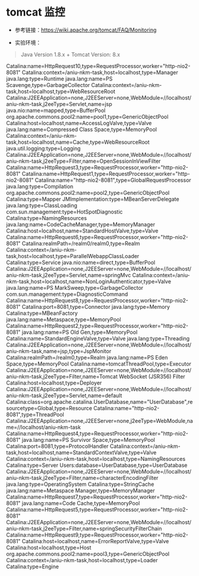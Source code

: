 # tomcat 监控

- 参考链接：https://wiki.apache.org/tomcat/FAQ/Monitoring

- 实验环境：

> Java Version 1.8.x + Tomcat Version: 8.x




Catalina:name=HttpRequest10,type=RequestProcessor,worker="http-nio2-8081"
Catalina:context=/aniu-nkm-task,host=localhost,type=Manager
java.lang:type=Runtime
java.lang:name=PS Scavenge,type=GarbageCollector
Catalina:context=/aniu-nkm-task,host=localhost,type=WebResourceRoot
Catalina:J2EEApplication=none,J2EEServer=none,WebModule=//localhost/aniu-nkm-task,j2eeType=Servlet,name=jsp
java.nio:name=mapped,type=BufferPool
org.apache.commons.pool2:name=pool1,type=GenericObjectPool
Catalina:host=localhost,name=AccessLogValve,type=Valve
java.lang:name=Compressed Class Space,type=MemoryPool
Catalina:context=/aniu-nkm-task,host=localhost,name=Cache,type=WebResourceRoot
java.util.logging:type=Logging
Catalina:J2EEApplication=none,J2EEServer=none,WebModule=//localhost/aniu-nkm-task,j2eeType=Filter,name=OpenSessionInViewFilter
Catalina:name=HttpRequest3,type=RequestProcessor,worker="http-nio2-8081"
Catalina:name=HttpRequest1,type=RequestProcessor,worker="http-nio2-8081"
Catalina:name="http-nio2-8081",type=GlobalRequestProcessor
java.lang:type=Compilation
org.apache.commons.pool2:name=pool2,type=GenericObjectPool
Catalina:type=Mapper
JMImplementation:type=MBeanServerDelegate
java.lang:type=ClassLoading
com.sun.management:type=HotSpotDiagnostic
Catalina:type=NamingResources
java.lang:name=CodeCacheManager,type=MemoryManager
Catalina:host=localhost,name=StandardHostValve,type=Valve
Catalina:name=HttpRequest6,type=RequestProcessor,worker="http-nio2-8081"
Catalina:realmPath=/realm0/realm0,type=Realm
Catalina:context=/aniu-nkm-task,host=localhost,type=ParallelWebappClassLoader
Catalina:type=Service
java.nio:name=direct,type=BufferPool
Catalina:J2EEApplication=none,J2EEServer=none,WebModule=//localhost/aniu-nkm-task,j2eeType=Servlet,name=springMvc
Catalina:context=/aniu-nkm-task,host=localhost,name=NonLoginAuthenticator,type=Valve
java.lang:name=PS MarkSweep,type=GarbageCollector
com.sun.management:type=DiagnosticCommand
Catalina:name=HttpRequest8,type=RequestProcessor,worker="http-nio2-8081"
Catalina:port=8081,type=Connector
java.lang:type=Memory
Catalina:type=MBeanFactory
java.lang:name=Metaspace,type=MemoryPool
Catalina:name=HttpRequest2,type=RequestProcessor,worker="http-nio2-8081"
java.lang:name=PS Old Gen,type=MemoryPool
Catalina:name=StandardEngineValve,type=Valve
java.lang:type=Threading
Catalina:J2EEApplication=none,J2EEServer=none,WebModule=//localhost/aniu-nkm-task,name=jsp,type=JspMonitor
Catalina:realmPath=/realm0,type=Realm
java.lang:name=PS Eden Space,type=MemoryPool
Catalina:name=tomcatThreadPool,type=Executor
Catalina:J2EEApplication=none,J2EEServer=none,WebModule=//localhost/aniu-nkm-task,j2eeType=Filter,name=Tomcat WebSocket (JSR356) Filter
Catalina:host=localhost,type=Deployer
Catalina:J2EEApplication=none,J2EEServer=none,WebModule=//localhost/aniu-nkm-task,j2eeType=Servlet,name=default
Catalina:class=org.apache.catalina.UserDatabase,name="UserDatabase",resourcetype=Global,type=Resource
Catalina:name="http-nio2-8081",type=ThreadPool
Catalina:J2EEApplication=none,J2EEServer=none,j2eeType=WebModule,name=//localhost/aniu-nkm-task
Catalina:name=HttpRequest4,type=RequestProcessor,worker="http-nio2-8081"
java.lang:name=PS Survivor Space,type=MemoryPool
Catalina:port=8081,type=ProtocolHandler
Catalina:context=/aniu-nkm-task,host=localhost,name=StandardContextValve,type=Valve
Catalina:context=/aniu-nkm-task,host=localhost,type=NamingResources
Catalina:type=Server
Users:database=UserDatabase,type=UserDatabase
Catalina:J2EEApplication=none,J2EEServer=none,WebModule=//localhost/aniu-nkm-task,j2eeType=Filter,name=characterEncodingFilter
java.lang:type=OperatingSystem
Catalina:type=StringCache
java.lang:name=Metaspace Manager,type=MemoryManager
Catalina:name=HttpRequest7,type=RequestProcessor,worker="http-nio2-8081"
java.lang:name=Code Cache,type=MemoryPool
Catalina:name=HttpRequest5,type=RequestProcessor,worker="http-nio2-8081"
Catalina:J2EEApplication=none,J2EEServer=none,WebModule=//localhost/aniu-nkm-task,j2eeType=Filter,name=springSecurityFilterChain
Catalina:name=HttpRequest9,type=RequestProcessor,worker="http-nio2-8081"
Catalina:host=localhost,name=ErrorReportValve,type=Valve
Catalina:host=localhost,type=Host
org.apache.commons.pool2:name=pool3,type=GenericObjectPool
Catalina:context=/aniu-nkm-task,host=localhost,type=Loader
Catalina:type=Engine
